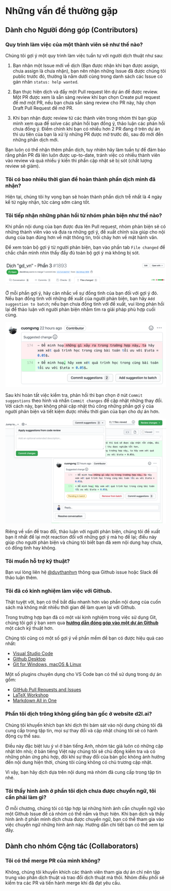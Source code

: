 # Những vấn đề thường gặp

## Dành cho Người đóng góp (Contributors)


### Quy trình làm việc của một thành viên sẽ như thế nào?

Chúng tôi gợi ý một quy trình làm việc tuần tự với người dịch thuật như sau:
1. Bạn nhận một Issue mới về dịch (Bạn được nhận khi bạn được assign, chưa assign là chưa nhận), bạn nên nhận những Issue đã được chúng tôi public trước đó, thường là nằm dưới cùng trong danh sách các Issue có gán nhãn `status: help wanted`.

2. Bạn thực hiện dịch và đẩy một Pull request lên dự án để được review. Một PR được xem là sẵn sàng review khi bạn chọn Create pull request để mở một PR, nếu bạn chưa sẵn sàng review cho PR này, hãy chọn Draft Pull Request để mở PR.

3. Khi bạn nhận được review từ các thành viên trong nhóm thì bạn giúp mình xem qua để solve các phản hồi bạn đồng ý, thảo luận các phản hồi chưa đồng ý. Điểm chính khi bạn có nhiều hơn 2 PR đang ở trên dự án thì ưu tiên của bạn là xử lý những PR được mở trước đó, sau đó mới đến những phần dịch mới.

Bạn luôn có thể nhận thêm phần dịch, tuy nhiên hãy làm tuần tự để đảm bảo rằng phần PR đã lên luôn được up-to-date, tránh việc có nhiều thành viên vào review và quá nhiều ý kiến thì phần cập nhật sẽ bị sót (chất lượng review sẽ giảm).


### Tôi có bao nhiêu thời gian để hoàn thành phần dịch mình đã nhận?

Hiện tại, chúng tôi hy vọng bạn sẽ hoàn thành phần dịch trễ nhất là 4 ngày kể từ ngày nhận, tức càng sớm càng tốt.


### Tôi tiếp nhận những phản hồi từ nhóm phản biện như thế nào?

Khi phần nội dung của bạn được đưa lên Pull request, nhóm phản biện sẽ có những thành viên vào và đưa ra những gợi ý, đề xuất chỉnh sửa giúp cho nội dung của bạn đúng hơn về mặt thông tin, trôi chảy hơn về mặt hành văn.

Để xem toàn bộ gợi ý từ người phản biện, bạn vào phần tab `File changed` để chắc chắn mình nhìn thấy đầy đủ toàn bộ gợi ý mà không bị sót.

![](./translation-guide/faq-file-changed.png)

Ở mỗi phần gợi ý, hãy cân nhắc về sự đồng tình của bạn đối với gợi ý đó. Nếu bạn đồng tình với những đề xuất của người phản biện, bạn hãy `Add suggestion to batch`; nếu bạn chưa đồng tình với đề xuất, vui lòng phản hồi lại để thảo luận với người phản biện nhằm tìm ra giải pháp phù hợp cuối cùng.

![](./translation-guide/faq-add-suggestion.png)

Sau khi hoàn tất việc kiểm tra, phản hồi thì bạn chọn ở nút `Commit suggestions` theo hình và nhấn `Commit changes` để cập nhật những thay đổi. Với cách này, bạn không phải cập nhật thủ công những phần gợi ý của người phản biện và tiết kiệm được nhiều thời gian của bạn cho dự án hơn.

![](./translation-guide/faq-commit-suggestions.png)

Riêng về vấn đề trao đổi, thảo luận với người phản biện, chúng tôi đề xuất bạn ít nhất để lại một reaction đối với những gợi ý mà họ để lại; điều này giúp cho người phản biện và chúng tôi biết bạn đã xem nội dung hay chưa, có đồng tình hay không.


### Tôi muốn hỗ trợ kỹ thuật?

Bạn vui lòng liên hệ [@duythanhvn](https://github.com/duythanhvn) thông qua Github issue hoặc Slack để thảo luận thêm.


### Tôi đã có kinh nghiệm làm việc với Github.

Thật tuyệt vời, bạn có thể bắt đầu nhanh hơn vào phần nội dung của cuốn sách mà không mất nhiều thời gian để làm quen lại với Github.

Trong trường hợp bạn đã có một vài kinh nghiệm trong việc sử dụng Git, chúng tôi gợi ý bạn xem qua **[hướng dẫn đóng góp vào một dự án Github](https://codetot.net/contribute-github/)** một cách kỹ thuật hơn.

Chúng tôi cũng có một số gợi ý về phần mềm để bạn có được hiệu quả cao nhất:
* [Visual Studio Code](https://code.visualstudio.com/)
* [Github Desktop](https://desktop.github.com/)
* [Git for Windows, macOS & Linux](https://git-scm.com/download/)

Một số plugins chuyên dụng cho VS Code bạn có thể sử dụng trong dự án gồm:
* [GitHub Pull Requests and Issues](https://marketplace.visualstudio.com/items?itemName=GitHub.vscode-pull-request-github)
* [LaTeX Workshop](https://marketplace.visualstudio.com/items?itemName=James-Yu.latex-workshop)
* [Markdown All in One](https://marketplace.visualstudio.com/items?itemName=yzhang.markdown-all-in-one)


### Phần tôi dịch trông không giống bản gốc ở website d2l.ai?

Chúng tôi khuyến khích bạn khi dịch thì bám sát vào nội dung chúng tôi đã cung cấp trong tập tin, mọi sự thay đổi và cập nhật chúng tôi sẽ có hành động cụ thể sau. 

Điều này đặc biệt lưu ý vì ở bản tiếng Anh, nhóm tác giả luôn có những cập nhật lớn nhỏ; ở bản tiếng Việt này chúng tôi sẽ chủ động kiểm tra và có những phản ứng phù hợp, đôi khi sự thay đổi của bản gốc không ảnh hưởng đến nội dung hiện thời, chúng tôi cũng không có chủ trương cập nhật.

Vì vậy, bạn hãy dịch dựa trên nội dung mà nhóm đã cung cấp trong tập tin nhé.


### Tôi thấy hình ảnh ở phần tôi dịch chưa được chuyển ngữ, tôi cần phải làm gì?

Ở mỗi chương, chúng tôi có tập hợp lại những hình ảnh cần chuyển ngữ vào một Github Issue để cả nhóm có thể nắm và thực hiện. Khi bạn dịch và thấy hình ảnh ở phần mình dịch chưa được chuyển ngữ, bạn có thể tham gia vào việc chuyển ngữ những hình ảnh này. Hướng dẫn chi tiết bạn có thể xem tại đây.

## Dành cho nhóm Cộng tác (Collaborators)


### Tôi có thể merge PR của mình không?

Không, chúng tôi khuyến khích các thành viên tham gia dự án chỉ nên tập trung vào phần dịch thuật và trao đổi dịch thuật mà thôi. Nhóm điều phối sẽ kiểm tra các PR và tiến hành merge khi đã đạt yêu cầu.


### 

